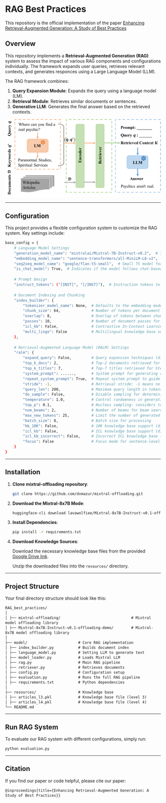 # RAG Best Practices

This repository is the official implementation of the paper [Enhancing Retrieval-Augmented Generation: A Study of Best Practices](https://github.com/ali-bahrainian/RAG_best_practices)

## Overview
This repository implements a **Retrieval-Augmented Generation (RAG)** system to assess the impact of various RAG components and configurations individually. The framework expands user queries, retrieves relevant contexts, and generates responces using a Large Language Model (LLM).

The RAG framework combines:
1. **Query Expansion Module**: Expands the query using a language model (LM).
2. **Retrieval Module**: Retrieves similar documents or sentences.
3. **Generative LLM**: Generates the final answer based on the retrieved contexts.

<p align="center">
  <img src="rag-diagram.png" alt="RAG Framework Overview" width="800">
</p>

---
## Configuration
This project provides a flexible configuration system to customize the RAG system. Key settings include:
```bash
base_config = {
    # Language Model Settings
    "generation_model_name": "mistralai/Mistral-7B-Instruct-v0.2",  # 7B-parameter instruction-tuned LLM
    "embedding_model_name": "sentence-transformers/all-MiniLM-L6-v2",  # Model for document embeddings
    "seq2seq_model_name": "google/flan-t5-small",  # Small T5 model for query expansion
    "is_chat_model": True,  # Indicates if the model follows chat-based input/output

    # Prompt Design
    "instruct_tokens": ("[INST]", "[/INST]"),  # Instruction tokens to guide the LLM

    # Document Indexing and Chunking
    "index_builder": {
        "tokenizer_model_name": None,  # Defaults to the embedding model tokenizer
        "chunk_size": 64,              # Number of tokens per document chunk
        "overlap": 8,                  # Overlap of tokens between chunks for context continuity
        "passes": 10,                  # Number of document passes for indexing
        "icl_kb": False,               # Contrastive In-Context Learning knowledge base (disabled)
        "multi_lingo": False           # Multilingual knowledge base support (disabled)
    },

    # Retrieval-Augmented Language Model (RALM) Settings
    "ralm": {
        "expand_query": False,         # Query expansion techniques (disabled)
        "top_k_docs": 2,               # Top-2 documents retrieved for relevance
        "top_k_titles": 7,             # Top-7 titles retrieved for Step 1 retrieval
        "system_prompt": ......,       # System prompt for generating responses
        "repeat_system_prompt": True,  # Repeat system prompt to guide generation
        "stride": -1,                  # Retrieval stride: -1 means no fixed stride
        "query_len": 200,              # Maximum query length in tokens
        "do_sample": False,            # Disable sampling for deterministic outputs
        "temperature": 1.0,            # Control randomness in generation
        "top_p": 0.1,                  # Nucleus sampling: considers tokens in top-10% probability mass
        "num_beams": 2,                # Number of beams for beam search
        "max_new_tokens": 25,          # Limit the number of generated tokens
        "batch_size": 8,               # Batch size for processing
        "kb_10K": False,               # 10K knowledge base support (disabled)
        "icl_kb": False,               # ICL knowledge base support (disabled)
        "icl_kb_incorrect": False,     # Incorrect ICL knowledge base (disabled)
        "focus": False                 # Focus mode for sentence-level retrieval (disabled)
    }
}

```

---
## Installation
1. **Clone mixtral-offloading repository**:
   ```bash
   git clone https://github.com/dvmazur/mixtral-offloading.git
   ```
2. **Download the Mixtral-8x7B Mode**:
    ```bash
    huggingface-cli download lavawolfiee/Mixtral-8x7B-Instruct-v0.1-offloading-demo --quiet --local-dir Mixtral-8x7B-Instruct-v0.1-offloading-demo
    ```
3. **Install Dependencies**:
    ```bash
    pip install -r requirements.txt
    ```
4. **Download Knowledge Sources**:

    Download the necessary knowledge base files from the provided [Google Drive link](https://drive.google.com/drive/folders/1_-2PHI0-Wz1VjnW5Yvy5Ne9C7mMWk1nf?usp=drive_link).
    
    Unzip the downloaded files into the `resources/` directory.
---

## Project Structure
Your final directory structure should look like this:
```
RAG_best_practices/ 
│
│ ├── mixtral-offloading/                                # Mixtral model offloading library
│ ├── Mixtral-8x7B-Instruct-v0.1-offloading-demo/        # Mixtral-8x7B model offloading library
│
├── model/                       # Core RAG implementation 
│ ├── index_builder.py           # Builds document index 
│ ├── language_model.py          # Setting LLM to generate text
│ ├── model_loader.py            # Loads Mixtral LLM 
│ ├── rag.py                     # Main RAG pipeline 
│ ├── retriever.py               # Retrieves documents 
│ ├── config.py                  # Configuration setup 
│ ├── evaluation.py              # Runs the full RAG pipeline 
│ ├── requirements.txt           # Python dependencies 
│
├── resources/                   # Knowledge base
│ ├── articles_l3.pkl            # Knowledge base file (level 3)
│ ├── articles_l4.pkl            # Knowledge base file (level 4)
└── README.md 
```

---

## Run RAG System 
To evaluate our RAG system with different configurations, simply run:

```bash
python evaluation.py
```
---

## Citation
If you find our paper or code helpful, please cite our paper:
```
@inproceedings{title={Enhancing Retrieval-Augmented Generation: A Study of Best Practices}}
```